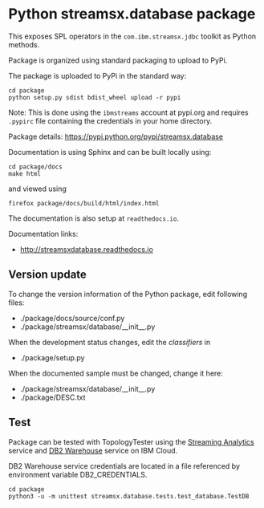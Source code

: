# Python streamsx.database package

This exposes SPL operators in the `com.ibm.streamsx.jdbc` toolkit as Python methods.

Package is organized using standard packaging to upload to PyPi.

The package is uploaded to PyPi in the standard way:
```
cd package
python setup.py sdist bdist_wheel upload -r pypi
```
Note: This is done using the `ibmstreams` account at pypi.org and requires `.pypirc` file containing the credentials in your home directory.

Package details: https://pypi.python.org/pypi/streamsx.database

Documentation is using Sphinx and can be built locally using:
```
cd package/docs
make html
```
and viewed using
```
firefox package/docs/build/html/index.html
```

The documentation is also setup at `readthedocs.io`.

Documentation links:
* http://streamsxdatabase.readthedocs.io

## Version update

To change the version information of the Python package, edit following files:

- ./package/docs/source/conf.py
- ./package/streamsx/database/\_\_init\_\_.py

When the development status changes, edit the *classifiers* in

- ./package/setup.py

When the documented sample must be changed, change it here:

- ./package/streamsx/database/\_\_init\_\_.py
- ./package/DESC.txt

## Test

Package can be tested with TopologyTester using the [Streaming Analytics](https://www.ibm.com/cloud/streaming-analytics) service and [DB2 Warehouse](https://console.bluemix.net/docs/services/Db2whc/index.html#getting_started) service on IBM Cloud.

DB2 Warehouse service credentials are located in a file referenced by environment variable DB2_CREDENTIALS.

```
cd package
python3 -u -m unittest streamsx.database.tests.test_database.TestDB
```
